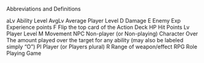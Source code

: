 Abbreviations and Definitions

aLv	Ability Level
AvgLv	Average Player Level
D	Damage
E	Enemy
Exp	Experience points
F	Flip the top card of the Action Deck
HP	Hit Points
Lv	Player Level
M	Movement
NPC	Non-player (or Non-playing) Character
Over	The amount played over the target for any ability (may also be labeled simply “O”)
Pl	Player (or Players plural)
R	Range of weapon/effect
RPG	Role Playing Game